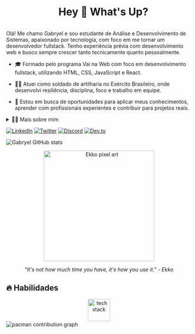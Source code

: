 <!-- Título -->
<div id="user-content-toc">
  <ul align="center">
    <summary><h1 style="display: inline-block">Hey 👋 What's Up?</h1></summary>
</div>

<!-- Apresentação -->
<p>
  Olá! Me chamo Gabryel e sou estudante de Análise e Desenvolvimento de Sistemas, apaixonado por tecnologia, com foco em me tornar um desenvolvedor fullstack. Tenho experiência prévia com desenvolvimento web e busco sempre crescer tanto tecnicamente quanto pessoalmente.

  - 🎓 Formado pelo programa Vai na Web com foco em desenvolvimento fullstack, utilizando HTML, CSS, JavaScript e React.

  - 🧑‍✈️ Atuei como soldado de artilharia no Exército Brasileiro, onde desenvolvi resiliência, disciplina, foco e trabalho em equipe.

  - 🚀 Estou em busca de oportunidades para aplicar meus conhecimentos, aprender com profissionais experientes e contribuir para projetos reais.
</p>

<!-- Dropdown -->
<details>
  <summary>👨‍💻 Mais sobre mim</summary>

  - 👨‍💻 Tenho familiaridade com TypeScript, Next.js, Tailwind, Storybook, GraphQL, Go, Rust, NestJS, Python e AWS.

  - 🎯 Tenho facilidade para trabalhar sob pressão, lidar com desafios e manter a organização mesmo em cenários exigentes.

  - 🎮 No meu tempo livre gosto de jogar League of Legends, assistir animes e explorar novos aprendizados em tecnologia.
</details>

<!-- Links -->
[![LinkedIn](https://img.shields.io/badge/LinkedIn-0077B5?style=for-the-badge&logo=linkedin&logoColor=white)](https://www.linkedin.com/)
[![Twitter](https://img.shields.io/badge/Twitter-1DA1F2?style=for-the-badge&logo=twitter&logoColor=white)](https://twitter.com/)
[![Discord](https://img.shields.io/static/v1?message=Discord&logo=discord&label=&color=7289DA&logoColor=white&labelColor=&style=for-the-badge)]()
[![Dev.to](https://img.shields.io/static/v1?message=dev.to&logo=dev.to&label=&color=0A0A0A&logoColor=white&labelColor=&style=for-the-badge)]()

<!-- GitHub Stats -->
![Gabryel GitHub stats](https://github-readme-stats.vercel.app/api?username=SeuUsuarioGitHub&show_icons=true&theme=dracula)

<!-- Pixel Art Ekko (League of Legends) -->
<p align="center">
  <img src="/mnt/data/A_pixel_art_animated_GIF_features_Ekko_from_the_vi.png" alt="Ekko pixel art" width="300">
</p>
<p align="center">
  <em>"It's not how much time you have, it's how you use it." - Ekko</em>
</p>

<!-- Habilidades -->
## 🔥 Habilidades

<div align="center">
  <img src="https://skillicons.dev/icons?i=ts,nextjs,tailwind,storybook,graphql,go,rust,nestjs,py,aws" height="60" alt="tech stack" />
</div>

<!-- Contribuições -->
<picture>
  <source media="(prefers-color-scheme: dark)" srcset="https://raw.githubusercontent.com/maurodesouza/maurodesouza/output/pacman-contribution-graph-dark.svg">
  <source media="(prefers-color-scheme: light)" srcset="https://raw.githubusercontent.com/maurodesouza/maurodesouza/output/pacman-contribution-graph.svg">
  <img alt="pacman contribution graph" src="https://raw.githubusercontent.com/maurodesouza/maurodesouza/output/pacman-contribution-graph.svg">
</picture>
